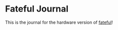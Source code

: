 # Fateful Journal

This is the journal for the hardware version of [fateful](https://github.com/commonkestrel/fateful)!


